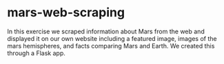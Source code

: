 # mars-web-scraping

In this exercise we scraped information about Mars from the web and displayed it on our own website including a featured image, images of the mars hemispheres, and facts comparing Mars and Earth. We created this through a Flask app. 